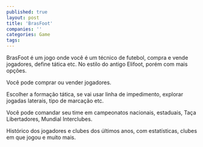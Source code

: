 ```yaml
---
published: true
layout: post
title: 'BrasFoot'
companies: ''
categories: Game
tags: 
---
```

BrasFoot &eacute; um jogo onde voc&ecirc; &eacute; um t&eacute;cnico de futebol, compra e vende jogadores, define t&aacute;tica etc. No estilo do antigo Elifoot, por&eacute;m com mais op&ccedil;&otilde;es.




Voc&ecirc; pode comprar ou vender jogadores.

Escolher a forma&ccedil;&atilde;o t&aacute;tica, se vai usar linha de impedimento, explorar jogadas laterais, tipo de marca&ccedil;&atilde;o etc.

Voc&ecirc; pode comandar seu time em campeonatos nacionais, estaduais, Ta&ccedil;a Libertadores, Mundial Interclubes.




Hist&oacute;rico dos jogadores e clubes dos &uacute;ltimos anos, com estat&iacute;sticas, clubes em que jogou e muito mais.